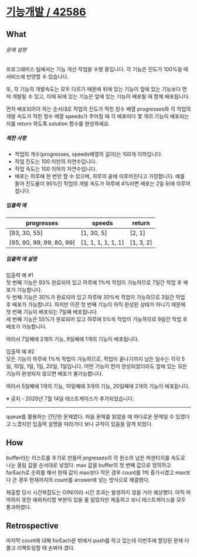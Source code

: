 # [기능개발 / 42586](https://programmers.co.kr/learn/courses/30/lessons/42586?language=javascript)

## What

###### 문제 설명

프로그래머스 팀에서는 기능 개선 작업을 수행 중입니다. 각 기능은 진도가 100%일 때 서비스에 반영할 수 있습니다.

또, 각 기능의 개발속도는 모두 다르기 때문에 뒤에 있는 기능이 앞에 있는 기능보다 먼저 개발될 수 있고, 이때 뒤에 있는 기능은 앞에 있는 기능이 배포될 때 함께 배포됩니다.

먼저 배포되어야 하는 순서대로 작업의 진도가 적힌 정수 배열 progresses와 각 작업의 개발 속도가 적힌 정수 배열 speeds가 주어질 때 각 배포마다 몇 개의 기능이 배포되는지를 return 하도록 solution 함수를 완성하세요.

##### 제한 사항

- 작업의 개수(progresses, speeds배열의 길이)는 100개 이하입니다.
- 작업 진도는 100 미만의 자연수입니다.
- 작업 속도는 100 이하의 자연수입니다.
- 배포는 하루에 한 번만 할 수 있으며, 하루의 끝에 이루어진다고 가정합니다. 예를 들어 진도율이 95%인 작업의 개발 속도가 하루에 4%라면 배포는 2일 뒤에 이루어집니다.

##### 입출력 예

<table class="table"><thead><tr><th>progresses</th><th>speeds</th><th>return</th></tr></thead><tbody><tr><td>[93, 30, 55]</td><td>[1, 30, 5]</td><td>[2, 1]</td></tr><tr><td>[95, 90, 99, 99, 80, 99]</td><td>[1, 1, 1, 1, 1, 1]</td><td>[1, 3, 2]</td></tr></tbody></table>

##### 입출력 예 설명

입출력 예 #1  
첫 번째 기능은 93% 완료되어 있고 하루에 1%씩 작업이 가능하므로 7일간 작업 후 배포가 가능합니다.  
두 번째 기능은 30%가 완료되어 있고 하루에 30%씩 작업이 가능하므로 3일간 작업 후 배포가 가능합니다. 하지만 이전 첫 번째 기능이 아직 완성된 상태가 아니기 때문에 첫 번째 기능이 배포되는 7일째 배포됩니다.  
세 번째 기능은 55%가 완료되어 있고 하루에 5%씩 작업이 가능하므로 9일간 작업 후 배포가 가능합니다.

따라서 7일째에 2개의 기능, 9일째에 1개의 기능이 배포됩니다.

입출력 예 #2  
모든 기능이 하루에 1%씩 작업이 가능하므로, 작업이 끝나기까지 남은 일수는 각각 5일, 10일, 1일, 1일, 20일, 1일입니다. 어떤 기능이 먼저 완성되었더라도 앞에 있는 모든 기능이 완성되지 않으면 배포가 불가능합니다.

따라서 5일째에 1개의 기능, 10일째에 3개의 기능, 20일째에 2개의 기능이 배포됩니다.

※ 공지 - 2020년 7월 14일 테스트케이스가 추가되었습니다.

---

queue를 활용하는 간단한 문제였다. 처음 문제를 읽었을 때 까다로운 문제일 수 있겠다고 느꼈지만 입출력 설명을 따라가다 보니 규칙이 있음을 알게 되었다.

## How

buffer라는 리스트를 추가로 만들어 prgresses의 각 원소의 남은 퍼센티지를 속도로 나눈 올림 값을 순서대로 넣었다. max 값을 buffer의 첫 번째 값으로 정의하고 forEach로 순회를 해서 현재 값이 max보다 작은 경우 count를 1씩 증가시켰고 max보다 큰 경우 현재까지의 count를 answer에 넣는 방식으로 해결했다.

제출할 당시 시간복잡도는 O(N)이라 시간 초과는 발생하지 않을 거라 예상했다. 아직 파악하지 못한 예외처리할 부분이 있을 줄 알았지만 제출하고 보니 테스트케이스를 모두 통과하였다.

## Retrospective

마지막 count에 대해 forEach문 밖에서 push를 하고 있는데 이번주에 할당된 문제 다 풀고 리팩토링할 때 손봐야 겠다.
